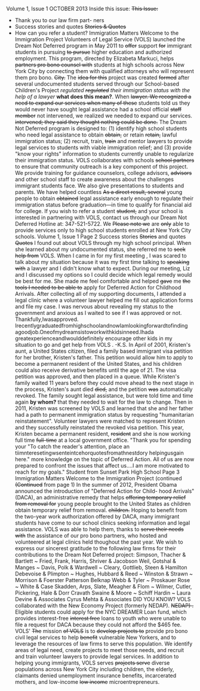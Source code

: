 Volume 1, Issue 1
OCTOBER 2013
Inside <span class="added-text">this issue:</span> <strike>This Issue:</strike>
- Thank you to our law firm part- ners
- Success <span class="added-text">stories and
quotes</span> <strike>Stories &
Quotes</strike>
- How can you refer a student?
Immigration Matters
Welcome to the Immigration Project
Volunteers of Legal Service (VOLS) launched the Dream Not Deferred program in May 2011 to <strike>offer</strike> support <strike>for</strike> immigrant students <span class="added-text">in pursuing</span> <strike>to pursue</strike> higher education and
authorized employment. This program, directed by Elizabeta Markuci, <span class="added-text">helps</span> <strike>partners pro bono counsel with</strike> students at high schools across New York <span class="added-text">City by connecting them with qualified attorneys who will represent them pro bono.</span> <strike>City.</strike>
The <strike>idea for this</strike> project was <span class="added-text">created</span> <strike>formed</strike> after several undocumented students served through our School-based Children's Project <span class="added-text">*regulated</span> <strike>regulated</strike> their immigration status with the help of a <span class="added-text">lawyer* **what does this mean?**. When</span> <strike>lawyer. We recognized a need to expand our services when many of these</strike> students told us they would never have sought legal assistance had a school <span class="added-text">official</span> <strike>staff member</strike> not <span class="added-text">intervened, we realized we needed to expand our services.</span> <strike>intervened; they said they thought nothing could be done.</strike>
The Dream Not Deferred program is designed to: (1) identify high school students who need legal assistance to <span class="added-text">obtain</span> <strike>obtain,</strike> or <span class="added-text">retain</span> <strike>retain,</strike> lawful immigration status; (2) recruit, <span class="added-text">train,</span> <strike>train</strike> and mentor lawyers to provide legal services to students with viable immigration relief; and (3) provide "know your rights" information to students currently unable to regularize their immigration status.
VOLS collaborates with <span class="added-text">schools</span> <strike>school partners</strike> to ensure that community outreach is a key component of this project. We provide training for guidance counselors, college <span class="added-text">advisors,</span> <strike>advisors</strike> and other school staff to create awareness about the challenges immigrant students face. We also give presentations to students and parents. <span class="added-text">We have helped countless</span> <strike>As a direct result, several</strike> young people <span class="added-text">to obtain</span> <strike>obtained</strike> legal assistance early enough to regulate their immigration status before graduation—in time to qualify for financial aid for
college.
If you wish to refer a <span class="added-text">student</span> <strike>student,</strike> and your school is interested in partnering with VOLS, contact us through our Dream Not Deferred Hotline at: 347-521-5722. <span class="added-text">We</span> <strike>Please note we</strike> are <strike>only</strike> able to provide services <span class="added-text">only</span> to high school students enrolled at New York City schools.
Volume 1, Issue 1 Page 2
Success <span class="added-text">stories</span> <strike>Stories</strike> and <span class="added-text">quotes</span> <strike>Quotes</strike>
I found out about VOLS through my high school principal. When she learned about my undocumented status, she referred me to <strike>seek help from</strike> VOLS. When I came in for my first meeting , I was scared to talk about my situation because it was my first time <span class="added-text">talking to</span> <strike>speaking with</strike> a lawyer and I didn't know what to expect.
During our meeting, Liz and I discussed my options so I could decide which legal remedy would be best for me. She made me feel comfortable and <span class="added-text">helped</span> <strike>gave</strike> me <strike>the tools I needed to be able to</strike> apply for
Deferred Action for Childhood Arrivals. After collecting all of my supporting documents, I attended a legal clinic where a volunteer lawyer helped me fill out application forms and file my case. I was nervous about revealing my status to the government and anxious as I waited to see if I was approved or not.
Thankfully,Iwasapproved. IrecentlygraduatedfromhighschoolandnowIamlookingforwardtofinding agoodjob.Oneofmydreamsistoworkwithkidsinneed.Ihada greatexperienceandIwoulddefinitely
encourage other kids in my situation to go and get help from VOLS .
-K.S.
In April of 2001, Kristen's aunt, a United States citizen, filed a
family based immigrant visa petition for her brother, Kristen's father. This petition would allow him to apply to become a permanent resident of the United States,
and his children could also receive derivative benefits until the age of 21. The visa petition was approved, and then placed in a queue. While Kristen's family waited 11
years before they could move ahead to the next stage in the process,
Kristen's aunt <span class="added-text">died</span> <strike>died,</strike> and the petition <strike>was</strike> automatically revoked. The
family sought legal assistance, but were told time and time again <span class="added-text">**by whom?**</span> that they needed to wait for the law to change. Then in 2011, Kristen was screened by VOLS and learned that she and her father had a path to permanent immigration status by requesting "humanitarian reinstatement". Volunteer lawyers were matched to represent Kristen and they successfully reinstated the revoked visa petition. This year, Kristen became a permanent <span class="added-text">resident,</span> <strike>resident</strike> and she is now working <span class="added-text">full time</span> <strike>full-time</strike> at a local government office.
"Thank you for spending your
"To catch the reader's attention, place an tiimnteresetingwsenteintcehorquotesfromathnestdory helpingusgain
here."
more knowledge on the topic of Deferred Action. All of us are now prepared to confront the issues that affect us....I am more motivated to reach for my goals."
Student from Sunset Park High School
Page 3 Immigration Matters
Welcome to the Immigration Project <span class="added-text">(continued</span> <strike>(Continued</strike> from page 1)
In the summer of 2012, President Obama announced the introduction of "Deferred Action for Child- hood Arrivals" (DACA), an administrative remedy <span class="added-text">that helps</span> <strike>offering temporary relief from removal for</strike> young people brought to the United States as <span class="added-text">children obtain temporary relief from removal.</span> <strike>children.</strike> Hoping to benefit from the two-year work authorization offered by DACA, many immigrant students have come to our school clinics seeking information and legal assistance. VOLS was able to <span class="added-text">help them, thanks to</span> <strike>serve their needs with</strike> the assistance of our pro bono partners, who hosted and volunteered at legal clinics held thoughout the past year. We wish to express our sincerest gratitude to the following law firms for their contributions to the Dream Not Deferred project:
Simpson, Thacher & Bartlett ~ Fried, Frank, Harris, Shriver & Jacobson
Weil, Gotshal & Manges ~ Davis, Polk & Wardwell ~ Cleary, Gottlieb, Steen & Hamilton
Debevoise & Plimpton ~ Hughes, Hubbard & Reed ~ Winston & Strawn ~ Morrison & Foerster Patterson Belknap Webb & Tyler ~ Proskauer Rose ~ White & Case
Skadden, Arps, Slate, Meagher & Flom ~ Wilmer, Cutler, Pickering, Hale & Dorr Cravath Swaine & Moore ~ Schiff Hardin ~ Laura Devine & Associates
Cyrus Mehta & Associates
DID YOU KNOW? VOLS collaborated with the New Economy Project (formerly <span class="added-text">NEDAP).</span> <strike>NEDAP) .</strike> Eligible students could apply for the NYC DREAMER Loan fund, which provides <span class="added-text">interest-free</span> <strike>interest free</strike> loans to youth who were unable to file a request for DACA because they could not afford the $465 fee.
<span class="added-text">VOLS'</span>
<strike>The</strike> mission <strike>of VOLS</strike> is to <strike>develop projects to</strike> provide pro bono civil legal services to <span class="added-text">help</span> <strike>benefit</strike> vulnerable New Yorkers, and to leverage the resources of law firms to serve this population. We identify areas of legal need, create projects to meet those needs, and recruit and train volunteer lawyers to provide legal services. In addition to <span class="added-text">helping</span> young immigrants, VOLS <span class="added-text">serves</span> <strike>projects serve</strike> diverse populations across New York City including children, <span class="added-text">the</span> elderly, claimants denied unemployment insurance benefits, incarcerated mothers, and <span class="added-text">low-income</span> <strike>low income</strike> microentrepreneurs.
